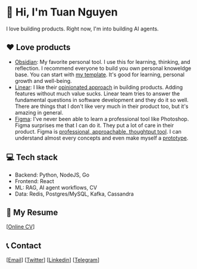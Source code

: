#  👋 Hi, I'm Tuan Nguyen

I love building products. Right now, I'm into building AI agents.

## ❤ Love products

- [Obsidian](https://obsidian.md/): My favorite personal tool. I use this for learning, thinking, and reflection.
I recommend everyone to build you own personal knoweldge base. You can start with [my template](https://github.com/tuan3w/obsidian-template). It's good for learning, personal growth and well-being.
- [Linear](https://linear.app/): I like their [opinionated approach](https://linear.app/method/introduction#opinionated-software) in building products. Adding features without much value sucks. Linear team tries to answer the fundamental questions in software development and they do it so well. There are things that I don't like very much in their product too, but it's amazing in general.
- [Figma](https://www.figma.com/): I've never been able to learn a professional tool like Photoshop. Figma surprises me that I can do it. They put a lot of care in their product. Figma is [professional, approachable, thoughtput tool](https://rsms.me/work/figma/). I can understand almost every concepts and even make myself a [prototype](https://www.figma.com/proto/amOgLwFXhJdSkmIbbo0uuM/Linear.app-clone?type=design&node-id=2-5&scaling=scale-down&page-id=0%3A1&starting-point-node-id=4%3A131).

## 💻 Tech stack

- Backend: Python, NodeJS, Go
- Frontend: React
- ML: RAG, AI agent workflows, CV
- Data: Redis, Postgres/MySQL, Kafka, Cassandra

## 📝 My Resume

[[Online CV](https://tuan3w.github.io/assets/resume.pdf)]

## 📞 Contact

[[Email](mailto:tuannd.dev@gmail.com)] [[Twitter](https://twitter.com/tuan3w)] [[Linkedin](https://linkedin.com/in/tuan3w)] [[Telegram](https://t.me/tuan3w)]
